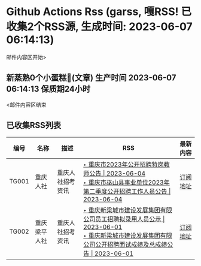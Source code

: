 # Github Actions Rss (garss, 嘎RSS! 已收集2个RSS源, 生成时间: 2023-06-07 06:14:13)

邮件内容区开始>
<h2>新蒸熟0个小蛋糕🍰(文章) 生产时间 2023-06-07 06:14:13 保质期24小时</h2>



<邮件内容区结束

## 已收集RSS列表

| 编号 | 名称 | 描述 | RSS  |  最新内容 |
| --- | --- | --- | --- |  --- |
| TG001 | 重庆人社 | 重庆人社招考资讯 | [‣ 重庆市2023年公开招聘特岗教师公告 \| 2023-06-04](https://rlsbj.cq.gov.cn/zwxx_182/sydw/202306/t20230605_12031629.html)<br/>[‣ 重庆市巫山县事业单位2023年第二季度公开招聘工作人员公告 \| 2023-06-04](https://rlsbj.cq.gov.cn/zwxx_182/sydw/202306/t20230602_12024472.html)  |  [订阅地址](https://rss.xudadi.com/gov/chongqing/rlsbj/sydw/) |
| TG002 | 重庆梁平人社 | 重庆人社招考资讯 | [‣ 重庆新梁城市建设发展集团有限公司员工招聘拟录用人员公示 \| 2023-06-01](http://www.cqlp.gov.cn/rlsbj/zwgk_28909/ryzp/202306/t20230602_12025430.html)<br/>[‣ 重庆新梁城市建设发展集团有限公司公开招聘面试成绩及总成绩公告 \| 2023-06-01](http://www.cqlp.gov.cn/rlsbj/zwgk_28909/ryzp/202305/t20230522_11986600.html)  |  [订阅地址](https://rss.xudadi.com/gov/chongqing/rlsbj/lpzk/) |
